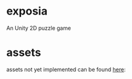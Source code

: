 # exposia
An Unity 2D puzzle game

# assets
assets not yet implemented can be found [here](https://drive.google.com/drive/folders/1vlvSglVpUMSPxEoAe7XrtGqia-O55j6I?usp=sharing):

